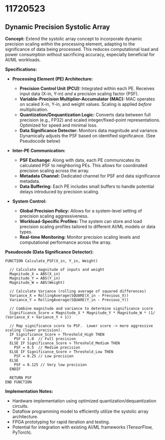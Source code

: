 # 11720523

## Dynamic Precision Systolic Array

**Concept:** Extend the systolic array concept to incorporate dynamic precision scaling *within* the processing element, adapting to the significance of data being processed. This reduces computational load and power consumption without sacrificing accuracy, especially beneficial for AI/ML workloads.

**Specifications:**

*   **Processing Element (PE) Architecture:**
    *   **Precision Control Unit (PCU):** Integrated within each PE. Receives input data (X-in, Y-in) *and* a precision scaling factor (PSF).
    *   **Variable-Precision Multiplier-Accumulator (MAC):** MAC operates on scaled X-in, Y-in, and weight values. Scaling is applied *before* multiplication.
    *   **Quantization/Dequantization Logic:** Converts data between full precision (e.g., FP32) and scaled integer/fixed-point representations. Optimized for speed and minimal loss.
    *   **Data Significance Detector:** Monitors data magnitude and variance.  Dynamically adjusts the PSF based on identified significance.  (See Pseudocode below)

*   **Inter-PE Communication:**
    *   **PSF Exchange:** Along with data, each PE communicates its calculated PSF to neighboring PEs. This allows for coordinated precision scaling across the array.
    *   **Metadata Channel:** Dedicated channel for PSF and data significance metadata.
    *   **Data Buffering:** Each PE includes small buffers to handle potential delays introduced by precision scaling.

*   **System Control:**
    *   **Global Precision Policy:** Allows for a system-level setting of precision scaling aggressiveness.
    *   **Workload-Specific Profiles:**  The system can store and load precision scaling profiles tailored to different AI/ML models or data types.
    *   **Real-time Monitoring:** Monitor precision scaling levels and computational performance across the array.

**Pseudocode (Data Significance Detector):**

```
FUNCTION Calculate_PSF(X_in, Y_in, Weight)

  // Calculate magnitude of inputs and weight
  Magnitude_X = ABS(X_in)
  Magnitude_Y = ABS(Y_in)
  Magnitude_W = ABS(Weight)

  // Calculate Variance (rolling average of squared differences)
  Variance_X = RollingAverage(SQUARE(X_in - Previous_X))
  Variance_Y = RollingAverage(SQUARE(Y_in - Previous_Y))

  // Combine magnitude and variance to determine significance score
  Significance_Score = Magnitude_X * Magnitude_Y * Magnitude_W * (1/ (Variance_X + Variance_Y + 1))

  // Map significance score to PSF.  Lower score -> more aggressive scaling (lower precision).
  IF Significance_Score > Threshold_High THEN
    PSF = 1.0  // Full precision
  ELSE IF Significance_Score > Threshold_Medium THEN
    PSF = 0.5  // Medium precision
  ELSE IF Significance_Score > Threshold_Low THEN
    PSF = 0.25 // Low precision
  ELSE
    PSF = 0.125 // Very low precision
  ENDIF

  RETURN PSF
END FUNCTION
```

**Implementation Notes:**

*   Hardware implementation using optimized quantization/dequantization circuits.
*   Dataflow programming model to efficiently utilize the systolic array architecture.
*   FPGA prototyping for rapid iteration and testing.
*   Potential for integration with existing AI/ML frameworks (TensorFlow, PyTorch).